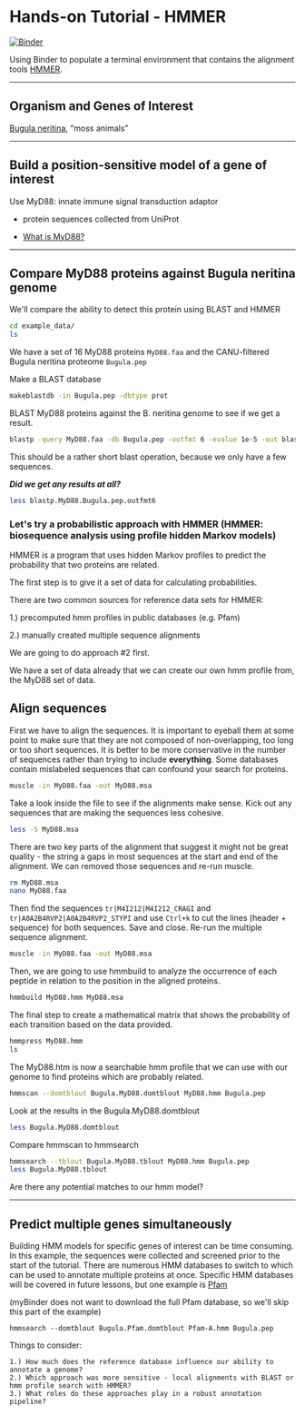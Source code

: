 # Hands-on Tutorial - HMMER

[![Binder](http://mybinder.org/badge_logo.svg)](http://mybinder.org/v2/gh/biovcnet/functional-annotation-lesson-3-binder/master?urlpath=lab)

Using Binder to populate a terminal environment that contains the alignment tools [HMMER](http://hmmer.org/).

---

## Organism and Genes of Interest

[Bugula neritina](https://en.wikipedia.org/wiki/Bryozoa), "moss animals" 

---

## Build a position-sensitive model of a gene of interest

Use MyD88: innate immune signal transduction adaptor

- protein sequences collected from UniProt

- [What is MyD88?](https://www.ncbi.nlm.nih.gov/pmc/articles/PMC4109969/)


---

## Compare MyD88 proteins against Bugula neritina genome

We'll compare the ability to detect this protein using BLAST and HMMER

```bash
cd example_data/
ls
```

We have a set of 16 MyD88 proteins `MyD88.faa` and the CANU-filtered Bugula neritina proteome `Bugula.pep`

Make a BLAST database

```bash
makeblastdb -in Bugula.pep -dbtype prot
```

BLAST MyD88 proteins against the B. neritina genome to see if we get a result.

```bash
blastp -query MyD88.faa -db Bugula.pep -outfmt 6 -evalue 1e-5 -out blastp.MyD88.Bugula.pep.outfmt6
```
This should be a rather short blast operation, because we only have a few sequences.

***Did we get any results at all?***

```bash
less blastp.MyD88.Bugula.pep.outfmt6
```

### Let's try a probabilistic approach with HMMER (HMMER: biosequence analysis using profile hidden Markov models)

HMMER is a program that uses hidden Markov profiles to predict the probability that two proteins are related.

The first step is to give it a set of data for calculating probabilities.  

There are two common sources for reference data sets for HMMER:

1.) precomputed hmm profiles in public databases (e.g. Pfam)

2.) manually created multiple sequence alignments

We are going to do approach #2 first.

We have a set of data already that we can create our own hmm profile from, the MyD88 set of data.

## Align sequences

First we have to align the sequences. It is important to eyeball them at some point to make sure that they are not composed of non-overlapping, too long or too short sequences. It is better to be more conservative in the number of sequences rather than trying to include **everything**.  Some databases contain mislabeled sequences that can confound your search for proteins.

```bash
muscle -in MyD88.faa -out MyD88.msa
```

Take a look inside the file to see if the alignments make sense.  Kick out any sequences that are making the sequences less cohesive.

```bash
less -S MyD88.msa
```

There are two key parts of the alignment that suggest it might not be great quality - the string a gaps in most sequences at the start and end of the alignment. We can removed those sequences and re-run muscle.

```bash
rm MyD88.msa
nano MyD88.faa
```

Then find the sequences `tr|M4I212|M4I212_CRAGI` and `tr|A0A2B4RVP2|A0A2B4RVP2_STYPI` and use `Ctrl+k` to cut the lines (header + sequence) for both sequences. Save and close. Re-run the multiple sequence alignment.

```bash
muscle -in MyD88.faa -out MyD88.msa
```


Then, we are going to use hmmbuild to analyze the occurrence of each peptide in relation to the position in the aligned proteins.

```bash
hmmbuild MyD88.hmm MyD88.msa
```

The final step to create a mathematical matrix that shows the probability of each transition based on the data provided.

```bash
hmmpress MyD88.hmm
ls
```

The MyD88.htm is now a searchable hmm profile that we can use with our genome to find proteins which are probably related.

```bash
hmmscan --domtblout Bugula.MyD88.domtblout MyD88.hmm Bugula.pep
```

Look at the results in the Bugula.MyD88.domtblout

```bash
less Bugula.MyD88.domtblout
```

Compare hmmscan to hmmsearch

```bash
hmmsearch --tblout Bugula.MyD88.tblout MyD88.hmm Bugula.pep
less Bugula.MyD88.tblout
```

Are there any potential matches to our hmm model?

---

## Predict multiple genes simultaneously

Building HMM models for specific genes of interest can be time consuming. In this example, the sequences were collected and screened prior to the start of the tutorial. There are numerous HMM databases to switch to which can be used to annotate multiple proteins at once. Specific HMM databases will be covered in future lessons, but one example is [Pfam](https://pfam.xfam.org/)

(myBinder does not want to download the full Pfam database, so we'll skip this part of the example)

`hmmsearch --domtblout Bugula.Pfam.domtblout Pfam-A.hmm Bugula.pep`


Things to consider:

    1.) How much does the reference database influence our ability to annotate a genome?
    2.) Which approach was more sensitive - local alignments with BLAST or hmm profile search with HMMER?
    3.) What roles do these approaches play in a robust annotation pipeline?
